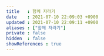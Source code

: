 ```yaml
---
title   : 함께 자라기 
date    : 2021-07-10 22:09:03 +0900
updated : 2021-07-10 22:09:11 +0900
aliases : ["함께 자라기"]
private : false
hidden  : false
showReferences : true
---
```

# 
